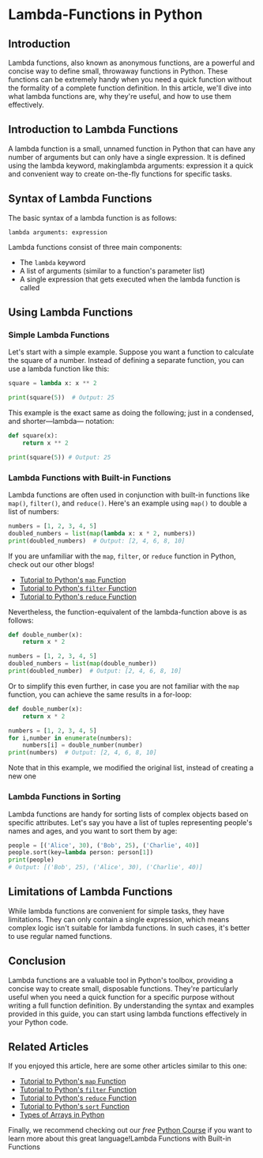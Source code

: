 <doc style="display: none;">
    title: Lambda Functions in Python
    titleID: lambda-functions-in-python
    description: In this article, you will learn about lambda functions/expressions in Python, what they are, their history, and how you can use them
    type: Blog
    tags: Python,Lambda functions,Serverless,AWS Lambda,Function as a Service,Event-driven programming,Cloud computing,Microservices,Serverless architecture,Event processing,Serverless computing,AWS,Python programming,AWS services,Serverless development,Event-driven architecture,Serverless Python,Event handlers,Function deployment,Scalable applications,Serverless deployment,Serverless frameworks,Serverless best practices,AWS cloud,AWS Lambda triggers,AWS Lambda functions,Python scripting,AWS Lambda event sources,Event-driven design,Serverless patterns,Serverless security,AWS serverless architecture,AWS serverless development,Serverless advantages,Serverless challenges,AWS Lambda use cases,AWS Lambda tutorial,Serverless cost optimization,AWS Lambda scalability,AWS Lambda performance,AWS Lambda benefits,AWS Lambda setup,AWS Lambda ecosystem,AWS Lambda automation,AWS Lambda integration,AWS Lambda examples
    author: Daniel Hamen
    authorID: danielhamen
    date: 2023-08-14
    url: blogs/code/python/lambda-functions/lambda-functions-in-python
    category: Code,Python,Lambda Functions
    categorySlug: code,python,lambda-functions
</doc>

# Lambda-Functions in Python

## Introduction

Lambda functions, also known as anonymous functions, are a powerful and concise way to define small, throwaway functions in Python. These functions can be extremely handy when you need a quick function without the formality of a complete function definition. In this article, we'll dive into what lambda functions are, why they're useful, and how to use them effectively.

## Introduction to Lambda Functions

A lambda function is a small, unnamed function in Python that can have any number of arguments but can only have a single expression. It is defined using the lambda keyword, makinglambda arguments: expression it a quick and convenient way to create on-the-fly functions for specific tasks.

## Syntax of Lambda Functions

The basic syntax of a lambda function is as follows:

```python:syntax
lambda arguments: expression
```

Lambda functions consist of three main components:

- The `lambda` keyword
- A list of arguments (similar to a function's parameter list)
- A single expression that gets executed when the lambda function is called

## Using Lambda Functions

### Simple Lambda Functions

Let's start with a simple example. Suppose you want a function to calculate the square of a number. Instead of defining a separate function, you can use a lambda function like this:

```python
square = lambda x: x ** 2

print(square(5))  # Output: 25
```

This example is the exact same as doing the following; just in a condensed, and shorter&mdash;lambda&mdash; notation:

```python
def square(x):
    return x ** 2

print(square(5)) # Output: 25
```

### Lambda Functions with Built-in Functions

Lambda functions are often used in conjunction with built-in functions like `map()`, `filter()`, and `reduce()`. Here's an example using `map()` to double a list of numbers:

```python
numbers = [1, 2, 3, 4, 5]
doubled_numbers = list(map(lambda x: x * 2, numbers))
print(doubled_numbers)  # Output: [2, 4, 6, 8, 10]
```

If you are unfamiliar with the `map`, `filter`, or `reduce` function in Python, check out our other blogs!

- [Tutorial to Python's `map` Function]("https://www.hamen.io/...")
- [Tutorial to Python's `filter` Function]("https://www.hamen.io/...")
- [Tutorial to Python's `reduce` Function]("https://www.hamen.io/...")

Nevertheless, the function-equivalent of the lambda-function above is as follows:

```python
def double_number(x):
    return x * 2

numbers = [1, 2, 3, 4, 5]
doubled_numbers = list(map(double_number))
print(doubled_number)  # Output: [2, 4, 6, 8, 10]
```

Or to simplify this even further, in case you are not familiar with the `map` function, you can achieve the same results in a for-loop:

```python
def double_number(x):
    return x * 2

numbers = [1, 2, 3, 4, 5]
for i,number in enumerate(numbers):
    numbers[i] = double_number(number)
print(numbers)  # Output: [2, 4, 6, 8, 10]
```

Note that in this example, we modified the original list, instead of creating a new one

### Lambda Functions in Sorting

Lambda functions are handy for sorting lists of complex objects based on specific attributes. Let's say you have a list of tuples representing people's names and ages, and you want to sort them by age:

```python
people = [('Alice', 30), ('Bob', 25), ('Charlie', 40)]
people.sort(key=lambda person: person[1])
print(people)  
# Output: [('Bob', 25), ('Alice', 30), ('Charlie', 40)]
```

## Limitations of Lambda Functions

While lambda functions are convenient for simple tasks, they have limitations. They can only contain a single expression, which means complex logic isn't suitable for lambda functions. In such cases, it's better to use regular named functions.

## Conclusion

Lambda functions are a valuable tool in Python's toolbox, providing a concise way to create small, disposable functions. They're particularly useful when you need a quick function for a specific purpose without writing a full function definition. By understanding the syntax and examples provided in this guide, you can start using lambda functions effectively in your Python code.

## Related Articles

If you enjoyed this article, here are some other articles similar to this one:

- [Tutorial to Python's `map` Function]("https://www.hamen.io/...")
- [Tutorial to Python's `filter` Function]("https://www.hamen.io/...")
- [Tutorial to Python's `reduce` Function]("https://www.hamen.io/...")
- [Tutorial to Python's `sort` Function]("https://www.hamen.io/...")
- [Types of Arrays in Python]("https://www.hamen.io/docs/blogs/code/python/data-types/arrays/types-of-arrays-in-python/")

Finally, we recommend checking out our *free* [Python Course]("https://www.hamen.io/...") if you want to learn more about this great language!Lambda Functions with Built-in Functions